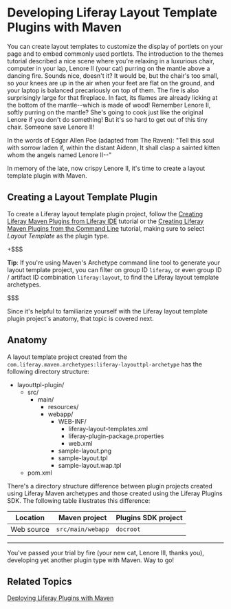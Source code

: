 # Developing Liferay Layout Template Plugins with Maven [](id=developing-liferay-layout-template-plugins-with-mav)

You can create layout templates to customize the display of portlets on your
page and to embed commonly used portlets. The introduction to the themes
tutorial described a nice scene where you're relaxing in a luxurious chair,
computer in your lap, Lenore II (your cat) purring on the mantle above a dancing
fire. Sounds nice, doesn't it? It would be, but the chair's too small, so your
knees are up in the air when your feet are flat on the ground, and your laptop
is balanced precariously on top of them. The fire is also surprisingly large for
that fireplace. In fact, its flames are already licking at the bottom of the
mantle--which is made of wood! Remember Lenore II, softly purring on the mantle?
She's going to cook just like the original Lenore if you don't do something! But
it's so hard to get out of this tiny chair. Someone save Lenore II! 

In the words of Edgar Allen Poe (adapted from The Raven): "Tell this soul with
sorrow laden if, within the distant Aidenn, It shall clasp a sainted kitten whom
the angels named Lenore II--"

In memory of the late, now crispy Lenore II, it's time to create a layout
template plugin with Maven.

## Creating a Layout Template Plugin

To create a Liferay layout template plugin project, follow the
[Creating Liferay Maven Plugins from Liferay IDE](https://www-ldn.liferay.com/develop/tutorials/-/knowledge_base/6-2/creating-liferay-maven-plugins-from-liferay-ide)
tutorial or the 
[Creating Liferay Maven Plugins from the Command Line](https://www-ldn.liferay.com/develop/tutorials/-/knowledge_base/6-2/creating-liferay-maven-plugins-from-the-command-lin)
tutorial, making sure to select *Layout Template* as the plugin type. 

+$$$

**Tip**: If you're using Maven's
Archetype command line tool to generate your layout template project, you can
filter on group ID `liferay`, or even group ID / artifact ID combination
`liferay:layout`, to find the Liferay layout template archetypes.

$$$

Since it's helpful to familiarize yourself with the Liferay layout template
plugin project's anatomy, that topic is covered next. 

## Anatomy

A layout template project created from the
`com.liferay.maven.archetypes:liferay-layouttpl-archetype` has the following
directory structure:

- layouttpl-plugin/
    - src/
        - main/
            - resources/
            - webapp/
                - WEB-INF/
                    - liferay-layout-templates.xml
                    - liferay-plugin-package.properties
                    - web.xml
                - sample-layout.png
                - sample-layout.tpl
                - sample-layout.wap.tpl
    - pom.xml

There's a directory structure difference between plugin projects created using
Liferay Maven archetypes and those created using the Liferay Plugins SDK. The
following table illustrates this difference: 

Location   | Maven project     | Plugins SDK project |
---------- | ----------------- | ------------------- |
Web source | `src/main/webapp` | `docroot` |
---

You've passed your trial by fire (your new cat, Lenore III, thanks you),
developing yet another plugin type with Maven. Way to go!

## Related Topics

[Deploying Liferay Plugins with Maven](/develop/tutorials/-/knowledge_base/6-2/deploying-liferay-plugins-with-maven)

<!-- Add link to Layout Templates tutorial. Jim -->

